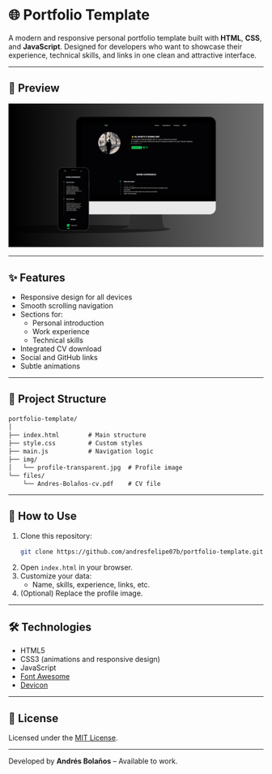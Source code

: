 # 🌐 Portfolio Template

A modern and responsive personal portfolio template built with **HTML**, **CSS**, and **JavaScript**. Designed for developers who want to showcase their experience, technical skills, and links in one clean and attractive interface.

---


## 📸 Preview

![Preview](preview.png)

---

## ✨ Features

- Responsive design for all devices
- Smooth scrolling navigation
- Sections for:
  - Personal introduction
  - Work experience
  - Technical skills
- Integrated CV download
- Social and GitHub links
- Subtle animations

---

## 📁 Project Structure

```
portfolio-template/
│
├── index.html        # Main structure
├── style.css         # Custom styles
├── main.js           # Navigation logic
├── img/
│   └── profile-transparent.jpg  # Profile image
└── files/
    └── Andres-Bolaños-cv.pdf    # CV file
```

---

## 🚀 How to Use

1. Clone this repository:
   ```bash
   git clone https://github.com/andresfelipe07b/portfolio-template.git
   ```
2. Open `index.html` in your browser.
3. Customize your data:
   - Name, skills, experience, links, etc.
4. (Optional) Replace the profile image.

---

## 🛠️ Technologies

- HTML5
- CSS3 (animations and responsive design)
- JavaScript
- [Font Awesome](https://fontawesome.com/)
- [Devicon](https://devicon.dev/)

---

## 📄 License

Licensed under the [MIT License](LICENSE).

---

Developed by **Andrés Bolaños** – Available to work.
